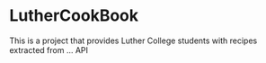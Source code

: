 # LutherCookBook

This is a project that provides Luther College students with recipes extracted from ... API 
